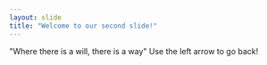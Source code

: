 ```yaml
---
layout: slide
title: "Welcome to our second slide!"
---
```

"Where there is a will, there is a way"
Use the left arrow to go back!
